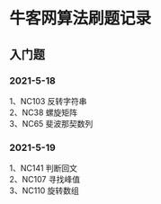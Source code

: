 # 牛客网算法刷题记录
## 入门题
### 2021-5-18
1、NC103 反转字符串  
2、NC38  螺旋矩阵  
3、NC65  斐波那契数列

### 2021-5-19
1、NC141 判断回文  
2、NC107 寻找峰值  
3、NC110 旋转数组
